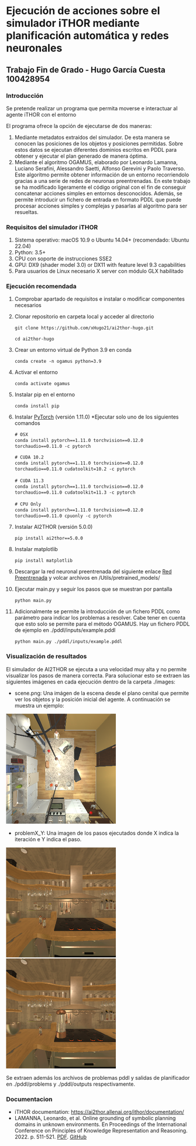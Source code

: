 # Ejecución de acciones sobre el simulador iTHOR mediante planificación automática y redes neuronales

## Trabajo Fin de Grado - Hugo García Cuesta 100428954

### Introducción
Se pretende realizar un programa que permita moverse e interactuar al agente iTHOR con el entorno

El programa ofrece la opción de ejecutarse de dos maneras:
1. Mediante metadatos extraídos del simulador. De esta manera se conocen las posiciones de los objetos y posiciones permitidas. Sobre estos datos se ejecutan diferentes dominios escritos en PDDL para obtener y ejecutar el plan generado de manera óptima.
2. Mediante el algoritmo OGAMUS, elaborado por Leonardo Lamanna, Luciano Serafini, Alessandro Saetti, Alfonso Gerevini y Paolo Traverso. Este algoritmo permite obtener información de un entorno recorriendolo gracias a una serie de redes de neuronas preentrenadas. En este trabajo se ha modificado ligeramente el código original con el fin de conseguir concatenar acciones simples en entornos desconocidos. Además, se permite introducir un fichero de entrada en formato PDDL que puede procesar acciones simples y complejas y pasarlas al algoritmo para ser resueltas.

### Requisitos del simulador iTHOR
1. Sistema operativo: macOS 10.9 o Ubuntu 14.04+ (recomendado: Ubuntu 22.04)
2. Python: 3.5+ 
3. CPU con soporte de instrucciones SSE2
4. GPU: DX9 (shader model 3.0) or DX11 with feature level 9.3 capabilities
5. Para usuarios de Linux necesario X server con módulo GLX habilitado

### Ejecución recomendada
1. Comprobar apartado de requisitos e instalar o modificar componentes necesarios

2. Clonar repositorio en carpeta local y acceder al directorio
    ```
    git clone https://github.com/xHugo21/ai2thor-hugo.git
    ```
    ```
    cd ai2thor-hugo
    ```
3. Crear un entorno virtual de Python 3.9 en conda
    ```
    conda create -n ogamus python=3.9
    ```
4. Activar el entorno
    ```
    conda activate ogamus
    ```
5. Instalar pip en el entorno
    ```
    conda install pip
    ```
6. Instalar [PyTorch](https://pytorch.org/get-started/locally/) (versión 1.11.0) *Ejecutar solo uno de los siguientes comandos

    ```
    # OSX
    conda install pytorch==1.11.0 torchvision==0.12.0 torchaudio==0.11.0 -c pytorch
    ```

    ```
    # CUDA 10.2
    conda install pytorch==1.11.0 torchvision==0.12.0 torchaudio==0.11.0 cudatoolkit=10.2 -c pytorch

    # CUDA 11.3
    conda install pytorch==1.11.0 torchvision==0.12.0 torchaudio==0.11.0 cudatoolkit=11.3 -c pytorch

    # CPU Only
    conda install pytorch==1.11.0 torchvision==0.12.0 torchaudio==0.11.0 cpuonly -c pytorch
    ```

7. Instalar AI2THOR (versión 5.0.0) 
    ```
    pip install ai2thor==5.0.0
    ```
8. Instalar matplotlib 
    ```
    pip install matplotlib
    ```
9. Descargar la red neuronal preentrenada del siguiente enlace [Red Preentrenada](https://drive.google.com/drive/folders/1UjADpBeBOMUKXQt-qSULIP3vM90zr_MR?usp=sharing) y volcar archivos en /Utils/pretrained_models/

10. Ejecutar main.py y seguir los pasos que se muestran por pantalla
    ```
    python main.py
    ```
11. Adicionalmente se permite la introducción de un fichero PDDL como parámetro para indicar los problemas a resolver. Cabe tener en cuenta que esto solo se permite para el método OGAMUS. Hay un fichero PDDL de ejemplo en ./pddl/inputs/example.pddl
    ```
    python main.py ./pddl/inputs/example.pddl
    ```

### Visualización de resultados
El simulador de AI2THOR se ejecuta a una velocidad muy alta y no permite visualizar los pasos de manera correcta. Para solucionar esto se extraen las siguientes imágenes en cada ejecución dentro de la carpeta ./images:
- scene.png: Una imágen de la escena desde el plano cenital que permite ver los objetos y la posición inicial del agente. A continuación se muestra un ejemplo:

![Plano cenital de la escena FloorPlan1](/assets/example_scene.png)

- problemX_Y: Una imagen de los pasos ejecutados donde X indica la iteración e Y indica el paso.

![El agente se posiciona en frente del objetivo](/assets/iter0_1.png) ![El agente coge el objetivo](/assets/iter0_2.png)

Se extraen además los archivos de problemas pddl y salidas de planificador en ./pddl/problems y ./pddl/outputs respectivamente.


### Documentacion
- iTHOR documentation: https://ai2thor.allenai.org/ithor/documentation/
- LAMANNA, Leonardo, et al. Online grounding of symbolic planning domains in unknown environments. En Proceedings of the International Conference on Principles of Knowledge Representation and Reasoning. 2022. p. 511-521. [PDF](https://arxiv.org/pdf/2112.10007.pdf). [GitHub](https://github.com/LamannaLeonardo/OGAMUS)




